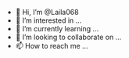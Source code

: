 - 👋 Hi, I’m @Laila068
- 👀 I’m interested in ...
- 🌱 I’m currently learning ...
- 💞️ I’m looking to collaborate on ...
- 📫 How to reach me ...

<!---
Laila068/Laila068 is a ✨ special ✨ repository because its `README.md` (this file) appears on your GitHub profile.
You can click the Preview link to take a look at your changes.
--->
